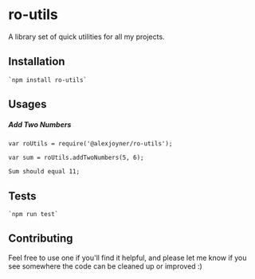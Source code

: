 ro-utils
==========

A library set of quick utilities for all my projects.

## Installation
    `npm install ro-utils`


## Usages 
##### Add Two Numbers
    var roUtils = require('@alexjoyner/ro-utils');
    
    var sum = roUtils.addTwoNumbers(5, 6);
    
    Sum should equal 11;
    

## Tests
    `npm run test`

## Contributing

Feel free to use one if you'll find it helpful, and
please let me know if you see somewhere the code can
be cleaned up or improved :)
